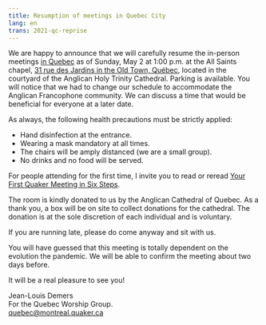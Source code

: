 ```yaml
---
title: Resumption of meetings in Quebec City
lang: en
trans: 2021-qc-reprise
---
```

We are happy to announce that we will carefully resume the in-person meetings [in Quebec](/qc) as of Sunday, May 2 at 1:00 p.m. at the All Saints chapel, [31 rue des Jardins in the Old Town, Québec](/qc), located in the courtyard of the Anglican Holy Trinity Cathedral. Parking is available. You will notice that we had to change our schedule to accommodate the Anglican Francophone community. We can discuss a time that would be beneficial for everyone at a later date.

As always, the following health precautions must be strictly applied:

* Hand disinfection at the entrance.
* Wearing a mask mandatory at all times.
* The chairs will be amply distanced (we are a small group).
* No drinks and no food will be served.

For people attending for the first time, I invite you to read or reread [Your First Quaker Meeting in Six Steps](/about).

The room is kindly donated to us by the Anglican Cathedral of Quebec. As a thank you, a box will be on site to collect donations for the cathedral. The donation is at the sole discretion of each individual and is voluntary.

If you are running late, please do come anyway and sit with us.

You will have guessed that this meeting is totally dependent on the evolution the pandemic. We will be able to confirm the meeting about two days before.

It will be a real pleasure to see you!

Jean-Louis Demers  
For the Quebec Worship Group.  
[quebec@montreal.quaker.ca](mailto:quebec@montreal.quaker.ca)
